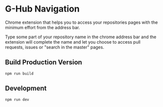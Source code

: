 # G-Hub Navigation

Chrome extension that helps you to access your repositories pages with the minimum effort from the address bar.

Type some part of your repository name in the chrome address bar and the extension will complete the name and let you choose to access pull requests, issues or "search in the master" pages.

## Build Production Version

```
npm run build
```

## Development

```
npm run dev
```